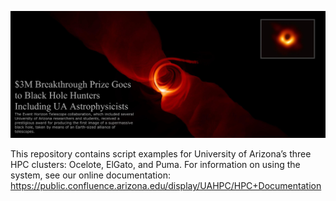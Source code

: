![](Images/BlackHoleMashup_TextOverlap.png)

This repository contains script examples for University of Arizona’s three HPC clusters: Ocelote, ElGato, and Puma. For information on using the system, see our online documentation: https://public.confluence.arizona.edu/display/UAHPC/HPC+Documentation
